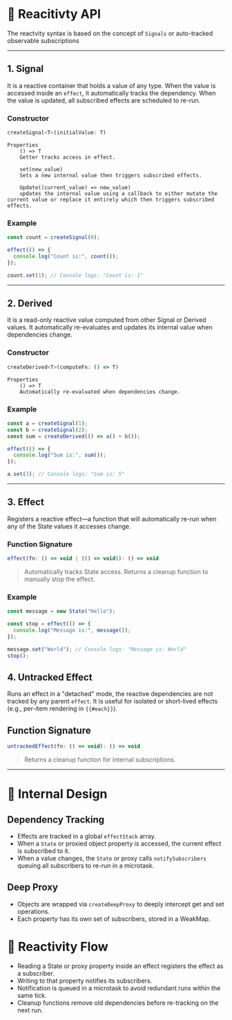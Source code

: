 # 📘 Reacitivty API

The reactvity syntax is based on the concept of `Signals` or auto-tracked observable subscriptions

---

## 1. Signal

It is a reactive container that holds a value of any type. When the value is accessed inside an `effect`, it automatically tracks the dependency. When the value is updated, all subscribed effects are scheduled to re-run.

### Constructor
```js
createSignal<T>(initialValue: T)
```
```
Properties
    () => T
    Getter tracks access in effect.

    set(new_value)
    Sets a new internal value then triggers subscribed effects.

    Update((current_value) => new_value)
    updates the internal value using a callback to either mutate the current value or replace it entirely which then triggers subscribed effects.
```
### Example
```js
const count = createSignal(0);

effect(() => {
  console.log("Count is:", count());
});

count.set(1); // Console logs: "Count is: 1"
```

---

## 2. Derived

It is a read-only reactive value computed from other Signal or Derived values. It automatically re-evaluates and updates its internal value when dependencies change.

### Constructor

```js
createDerived<T>(computeFn: () => T)
```
```
Properties
    () => T
    Automatically re-evaluated when dependencies change.
```
### Example
```js
const a = createSignal(1);
const b = createSignal(2);
const sum = createDerived(() => a() + b());

effect(() => {
  console.log("Sum is:", sum());
});

a.set(3); // Console logs: "Sum is: 5"
```

---

## 3. Effect

Registers a reactive effect—a function that will automatically re-run when any of the State values it accesses change.

### Function Signature
```js
effect(fn: () => void | (() => void)): () => void
```

> Automatically tracks State access. Returns a cleanup function to manually stop the effect.

### Example
```js
const message = new State("Hello");

const stop = effect(() => {
  console.log("Message is:", message());
});

message.set("World"); // Console logs: "Message is: World"
stop();
```

## 4. Untracked Effect

Runs an effect in a "detached" mode, the reactive dependencies are not tracked by any parent `effect`. It is useful for isolated or short-lived effects (e.g., per-item rendering in `{{#each}}`).

## Function Signature
```js
untrackedEffect(fn: () => void): () => void
```
> Returns a cleanup function for internal subscriptions.

---

# 🧩 Internal Design

## Dependency Tracking

- Effects are tracked in a global `effectStack` array.
- When a `State` or proxied object property is accessed, the current effect is subscribed to it.
- When a value changes, the `State` or proxy calls `notifySubscribers` queuing all subscribers to re-run in a microtask.

## Deep Proxy

- Objects are wrapped via `createDeepProxy` to deeply intercept get and set operations.
- Each property has its own set of subscribers, stored in a WeakMap.

# 🔄 Reactivity Flow

- Reading a State or proxy property inside an effect registers the effect as a subscriber.
- Writing to that property notifies its subscribers.
- Notification is queued in a microtask to avoid redundant runs within the same tick.
- Cleanup functions remove old dependencies before re-tracking on the next run.
